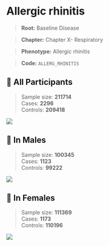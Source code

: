 # Allergic rhinitis

> **Root:** Baseline Disease  

> **Chapter:** Chapter X- Respiratory  

> **Phenotype:** Allergic rhinitis  

> **Code:** `ALLERG_RHINITIS`

## 🧪 All Participants  
> Sample size: **211714**  
> Cases: **2296**  
> Controls: **209418**
<img src="/Disease/Figures/ALL/Incidence/ALLERG_RHINITIS.png"/>
<CsvTable src="/Disease_Data/ALL/Incidence/COX_ALLERG_RHINITIS.csv" label="🔍 View full results" />

## 👨 In Males  
> Sample size: **100345**  
> Cases: **1123**  
> Controls: **99222**
<img src="/Disease/Figures/Male/Incidence/ALLERG_RHINITIS.png"/>
<CsvTable src="/Disease_Data/Male/Incidence/COX_ALLERG_RHINITIS.csv" label="🔍 View full results" />

## 👩 In Females  
> Sample size: **111369**  
> Cases: **1173**  
> Controls: **110196**
<img src="/Disease/Figures/Female/Incidence/ALLERG_RHINITIS.png"/>
<CsvTable src="/Disease_Data/Female/Incidence/COX_ALLERG_RHINITIS.csv" label="🔍 View full results" />
